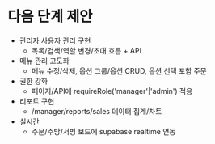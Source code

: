 # 다음 단계 제안

- 관리자 사용자 관리 구현
  - 목록/검색/역할 변경/초대 흐름 + API
- 메뉴 관리 고도화
  - 메뉴 수정/삭제, 옵션 그룹/옵션 CRUD, 옵션 선택 포함 주문
- 권한 강화
  - 페이지/API에 requireRole('manager'|'admin') 적용
- 리포트 구현
  - /manager/reports/sales 데이터 집계/차트
- 실시간
  - 주문/주방/서빙 보드에 supabase realtime 연동
